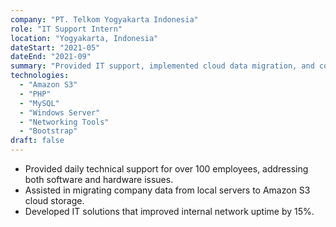 ```yaml
---
company: "PT. Telkom Yogyakarta Indonesia"
role: "IT Support Intern"
location: "Yogyakarta, Indonesia"
dateStart: "2021-05"
dateEnd: "2021-09"
summary: "Provided IT support, implemented cloud data migration, and contributed to infrastructure improvements."
technologies:
  - "Amazon S3"
  - "PHP"
  - "MySQL"
  - "Windows Server"
  - "Networking Tools"
  - "Bootstrap"
draft: false
---
```


- Provided daily technical support for over 100 employees, addressing both software and hardware issues.
- Assisted in migrating company data from local servers to Amazon S3 cloud storage.
- Developed IT solutions that improved internal network uptime by 15%.
